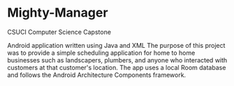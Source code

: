 # Mighty-Manager
CSUCI Computer Science Capstone

Android application written using Java and XML
The purpose of this project was to provide a simple scheduling application for home to home businesses such as landscapers, plumbers, and anyone who interacted with customers at that customer's location. The app uses a local Room database and follows the Android Architecture Components framework.
